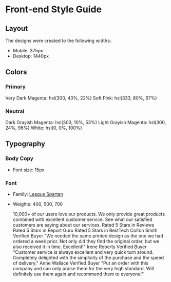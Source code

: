 # Front-end Style Guide

## Layout

The designs were created to the following widths:

- Mobile: 375px
- Desktop: 1440px

## Colors

### Primary

Very Dark Magenta: hsl(300, 43%, 22%)
Soft Pink: hsl(333, 80%, 67%)

### Neutral

Dark Grayish Magenta: hsl(303, 10%, 53%)
Light Grayish Magenta: hsl(300, 24%, 96%)
White: hsl(0, 0%, 100%)

## Typography

### Body Copy

- Font size: 15px

### Font

- Family: [League Spartan](https://fonts.google.com/specimen/League+Spartan)
- Weights: 400, 500, 700

  10,000+ of our users love our products. We only provide great products
  combined with excellent customer service. See what our satisfied customers
  are saying about our services. Rated 5 Stars in Reviews Rated 5 Stars in
  Report Guru Rated 5 Stars in BestTech Colton Smith Verified Buyer "We
  needed the same printed design as the one we had ordered a week prior. Not
  only did they find the original order, but we also received it in time.
  Excellent!" Irene Roberts Verified Buyer "Customer service is always
  excellent and very quick turn around. Completely delighted with the
  simplicity of the purchase and the speed of delivery." Anne Wallace
  Verified Buyer "Put an order with this company and can only praise them
  for the very high standard. Will definitely use them again and recommend
  them to everyone!"
